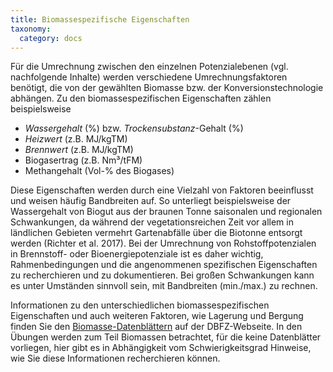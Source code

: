 ```yaml
---
title: Biomassespezifische Eigenschaften
taxonomy:
  category: docs
---
```


Für die Umrechnung zwischen den einzelnen Potenzialebenen (vgl. nachfolgende Inhalte) werden verschiedene Umrechnungsfaktoren benötigt, die von der gewählten Biomasse bzw. der Konversionstechnologie abhängen. Zu den biomassespezifischen Eigenschaften zählen beispielsweise 

- *Wassergehalt* (%) bzw. *Trockensubstanz*-Gehalt (%)
- *Heizwert* (z.B. MJ/kgTM)
- *Brennwert* (z.B. MJ/kgTM)
- Biogasertrag (z.B. Nm³/tFM)
- Methangehalt (Vol-% des Biogases)

Diese Eigenschaften werden durch eine Vielzahl von Faktoren beeinflusst und weisen häufig Bandbreiten auf. So unterliegt beispielsweise der Wassergehalt von Biogut aus der braunen Tonne saisonalen und regionalen Schwankungen, da während der vegetationsreichen Zeit vor allem in ländlichen Gebieten vermehrt Gartenabfälle über die Biotonne entsorgt werden (Richter et al. 2017). Bei der Umrechnung von Rohstoffpotenzialen in Brennstoff- oder Bioenergiepotenziale ist es daher wichtig, Rahmenbedingungen und die angenommenen spezifischen Eigenschaften zu recherchieren und zu dokumentieren. Bei großen Schwankungen kann es unter Umständen sinnvoll sein, mit Bandbreiten (min./max.) zu rechnen. 

Informationen zu den unterschiedlichen biomassespezifischen Eigenschaften und auch weiteren Faktoren, wie Lagerung und Bergung finden Sie den [Biomasse-Datenblättern](https://www.dbfz.de/index.php?id=989&L=0) auf der DBFZ-Webseite. In den Übungen werden zum Teil Biomassen betrachtet, für die keine Datenblätter vorliegen, hier gibt es in Abhängigkeit vom Schwierigkeitsgrad Hinweise, wie Sie diese Informationen recherchieren können.
